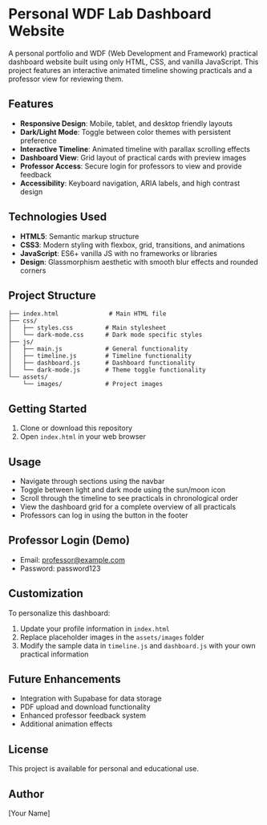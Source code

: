 # Personal WDF Lab Dashboard Website

A personal portfolio and WDF (Web Development and Framework) practical dashboard website built using only HTML, CSS, and vanilla JavaScript. This project features an interactive animated timeline showing practicals and a professor view for reviewing them.

## Features

- **Responsive Design**: Mobile, tablet, and desktop friendly layouts
- **Dark/Light Mode**: Toggle between color themes with persistent preference
- **Interactive Timeline**: Animated timeline with parallax scrolling effects
- **Dashboard View**: Grid layout of practical cards with preview images
- **Professor Access**: Secure login for professors to view and provide feedback
- **Accessibility**: Keyboard navigation, ARIA labels, and high contrast design

## Technologies Used

- **HTML5**: Semantic markup structure
- **CSS3**: Modern styling with flexbox, grid, transitions, and animations
- **JavaScript**: ES6+ vanilla JS with no frameworks or libraries
- **Design**: Glassmorphism aesthetic with smooth blur effects and rounded corners

## Project Structure

```
├── index.html              # Main HTML file
├── css/
│   ├── styles.css         # Main stylesheet
│   └── dark-mode.css      # Dark mode specific styles
├── js/
│   ├── main.js            # General functionality
│   ├── timeline.js        # Timeline functionality
│   ├── dashboard.js       # Dashboard functionality
│   └── dark-mode.js       # Theme toggle functionality
└── assets/
    └── images/            # Project images
```

## Getting Started

1. Clone or download this repository
2. Open `index.html` in your web browser

## Usage

- Navigate through sections using the navbar
- Toggle between light and dark mode using the sun/moon icon
- Scroll through the timeline to see practicals in chronological order
- View the dashboard grid for a complete overview of all practicals
- Professors can log in using the button in the footer

## Professor Login (Demo)

- Email: professor@example.com
- Password: password123

## Customization

To personalize this dashboard:

1. Update your profile information in `index.html`
2. Replace placeholder images in the `assets/images` folder
3. Modify the sample data in `timeline.js` and `dashboard.js` with your own practical information

## Future Enhancements

- Integration with Supabase for data storage
- PDF upload and download functionality
- Enhanced professor feedback system
- Additional animation effects

## License

This project is available for personal and educational use.

## Author

[Your Name]